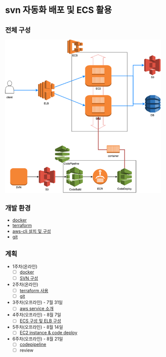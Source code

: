 # svn 자동화 배포 및 ECS 활용

## 전체 구성

![전체 구성](./etc/images/outline.png)

## 개발 환경

- [docker](./etc/docker.md)
- [terraform](./etc/terraform.md)
- [aws-cli 설치 및 구성](https://docs.aws.amazon.com/ko_kr/streams/latest/dev/kinesis-tutorial-cli-installation.html)
- [git](https://git-scm.com/book/ko/v2/%EC%8B%9C%EC%9E%91%ED%95%98%EA%B8%B0-Git-%EC%84%A4%EC%B9%98)

## 계획

- 1주차(온라인)
    - [ ] [docker](./etc/docker.md)
    - [ ] [SVN 구성](./etc/svn.md)
- 2주차(온라인)
    - [ ] [terraform 사용](./etc/terraform.md)
    - [ ] [git](./etc/git.md)
- 3주차(오프라인) - 7월 31일
    - [ ] [aws service 소개](./week1.md)
- 4주차(오프라인) - 8월 7일
    - [ ] [ECS 구성 및 ELB 구성](./week2.md)
- 5주차(오프라인) - 8월 14일
    - [ ] [EC2 instance & code deploy](./week3.md)
- 6주차(오프라인) - 8월 21일
    - [ ] [codepipeline](./week4.md)
    - [ ] review